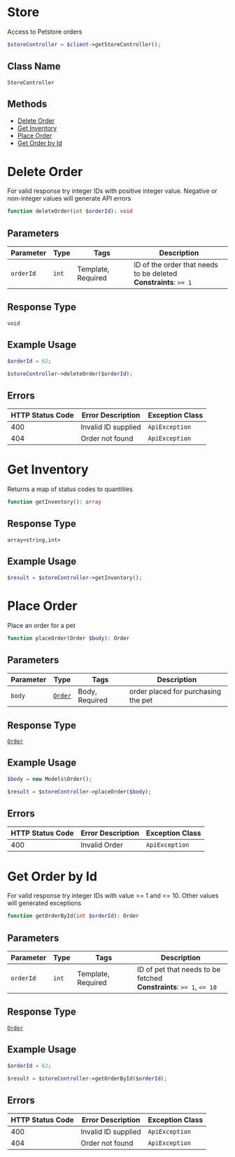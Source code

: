 # Store

Access to Petstore orders

```php
$storeController = $client->getStoreController();
```

## Class Name

`StoreController`

## Methods

* [Delete Order](../../doc/controllers/store.md#delete-order)
* [Get Inventory](../../doc/controllers/store.md#get-inventory)
* [Place Order](../../doc/controllers/store.md#place-order)
* [Get Order by Id](../../doc/controllers/store.md#get-order-by-id)


# Delete Order

For valid response try integer IDs with positive integer value. Negative or non-integer values will generate API errors

```php
function deleteOrder(int $orderId): void
```

## Parameters

| Parameter | Type | Tags | Description |
|  --- | --- | --- | --- |
| `orderId` | `int` | Template, Required | ID of the order that needs to be deleted<br>**Constraints**: `>= 1` |

## Response Type

`void`

## Example Usage

```php
$orderId = 62;

$storeController->deleteOrder($orderId);
```

## Errors

| HTTP Status Code | Error Description | Exception Class |
|  --- | --- | --- |
| 400 | Invalid ID supplied | `ApiException` |
| 404 | Order not found | `ApiException` |


# Get Inventory

Returns a map of status codes to quantities

```php
function getInventory(): array
```

## Response Type

`array<string,int>`

## Example Usage

```php
$result = $storeController->getInventory();
```


# Place Order

Place an order for a pet

```php
function placeOrder(Order $body): Order
```

## Parameters

| Parameter | Type | Tags | Description |
|  --- | --- | --- | --- |
| `body` | [`Order`](../../doc/models/order.md) | Body, Required | order placed for purchasing the pet |

## Response Type

[`Order`](../../doc/models/order.md)

## Example Usage

```php
$body = new Models\Order();

$result = $storeController->placeOrder($body);
```

## Errors

| HTTP Status Code | Error Description | Exception Class |
|  --- | --- | --- |
| 400 | Invalid Order | `ApiException` |


# Get Order by Id

For valid response try integer IDs with value >= 1 and <= 10. Other values will generated exceptions

```php
function getOrderById(int $orderId): Order
```

## Parameters

| Parameter | Type | Tags | Description |
|  --- | --- | --- | --- |
| `orderId` | `int` | Template, Required | ID of pet that needs to be fetched<br>**Constraints**: `>= 1`, `<= 10` |

## Response Type

[`Order`](../../doc/models/order.md)

## Example Usage

```php
$orderId = 62;

$result = $storeController->getOrderById($orderId);
```

## Errors

| HTTP Status Code | Error Description | Exception Class |
|  --- | --- | --- |
| 400 | Invalid ID supplied | `ApiException` |
| 404 | Order not found | `ApiException` |

